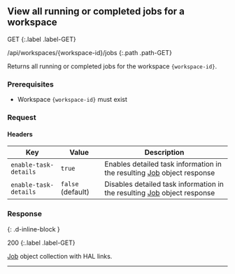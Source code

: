 ## View all running or completed jobs for a workspace

GET
{:.label .label-GET}

/api/workspaces/{workspace-id}/jobs
{:.path .path-GET}

Returns all running or completed jobs for the workspace `{workspace-id}`.

### Prerequisites
- Workspace `{workspace-id}` must exist

### Request
#### Headers

Key | Value | Description
--- | ----- | -----------
`enable-task-details` | `true` | Enables detailed task information in the resulting [Job](#job) object response
`enable-task-details` | `false` (default) | Disables detailed task information in the resulting [Job](#job) object response

### Response
{: .d-inline-block }

200
{:.label .label-GET}

[Job](#job) object collection with HAL links.

---
